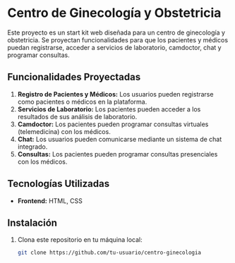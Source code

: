 # Centro de Ginecología y Obstetricia

Este proyecto es un start kit web diseñada para un centro de ginecología y obstetricia. 
Se proyectan funcionalidades para que los pacientes y médicos puedan registrarse, acceder a servicios de laboratorio, camdoctor, chat y programar consultas.

## Funcionalidades Proyectadas

1. **Registro de Pacientes y Médicos:** Los usuarios pueden registrarse como pacientes o médicos en la plataforma.
2. **Servicios de Laboratorio:** Los pacientes pueden acceder a los resultados de sus análisis de laboratorio.
3. **Camdoctor:** Los pacientes pueden programar consultas virtuales (telemedicina) con los médicos.
4. **Chat:** Los usuarios pueden comunicarse mediante un sistema de chat integrado.
5. **Consultas:** Los pacientes pueden programar consultas presenciales con los médicos.

## Tecnologías Utilizadas

- **Frontend:** HTML, CSS

## Instalación

1. Clona este repositorio en tu máquina local:

   ```bash
   git clone https://github.com/tu-usuario/centro-ginecologia
